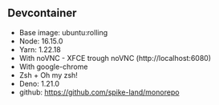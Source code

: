 ## Devcontainer

- Base image: ubuntu:rolling
- Node: 16.15.0
- Yarn: 1.22.18
- With noVNC - XFCE trough noVNC (http://localhost:6080)
- With google-chrome
- Zsh + Oh my zsh!
- Deno: 1.21.0
- github: https://github.com/spike-land/monorepo
